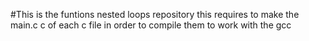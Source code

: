 #This is the funtions nested loops repository this requires to make the main.c c of each c file in order to compile them to work with the gcc
